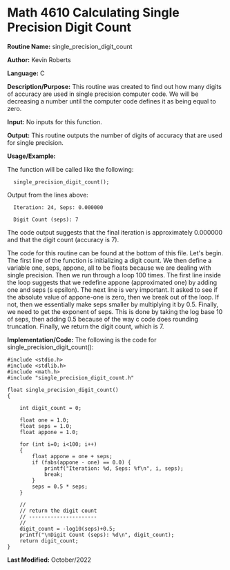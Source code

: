 # Math 4610 Calculating Single Precision Digit Count

**Routine Name:**           single_precision_digit_count

**Author:** Kevin Roberts

**Language:** C

**Description/Purpose:** This routine was created to find out how many digits of accuracy are used in single precision computer
code. We will be decreasing a number until the computer code defines it as being equal to zero.

**Input:** No inputs for this function.

**Output:** This routine outputs the number of digits of accuracy that are used for single precision.

**Usage/Example:**

The function will be called like the following: 

      single_precision_digit_count();

Output from the lines above:

      Iteration: 24, Seps: 0.000000

      Digit Count (seps): 7

The code output suggests that the final iteration is approximately 0.000000 and that the digit count (accuracy is 7). 

The code for this routine can be found at the bottom of this file. Let's begin. The first line of the function is initializing
a digit count. We then define a variable one, seps, appone, all to be floats because we are dealing with single precision.
Then we run through a loop 100 times. The first line inside the loop suggests that we redefine appone (approximated one) 
by adding one and seps (s epsilon). The next line is very important. It asked to see if the absolute value of appone-one 
is zero, then we break out of the loop. If not, then we essentially make seps smaller by multiplying it by 0.5. Finally, 
we need to get the exponent of seps. This is done by taking the log base 10 of seps, then adding 0.5 because of the way 
c code does rounding truncation. Finally, we return the digit count, which is 7.

**Implementation/Code:** The following is the code for single_precision_digit_count():

    #include <stdio.h>
    #include <stdlib.h>
    #include <math.h>
    #include "single_precision_digit_count.h"
    
    float single_precision_digit_count()
    {
    
        int digit_count = 0;
    
        float one = 1.0; 
        float seps = 1.0; 
        float appone = 1.0;
    
        for (int i=0; i<100; i++)
        {
            float appone = one + seps;
            if (fabs(appone - one) == 0.0) {
                printf("Iteration: %d, Seps: %f\n", i, seps);
                break;
            }
            seps = 0.5 * seps;
        }
    
        // 
        // return the digit count
        // ----------------------
        //
        digit_count = -log10(seps)+0.5;
        printf("\nDigit Count (seps): %d\n", digit_count);
        return digit_count;
    }

**Last Modified:** October/2022